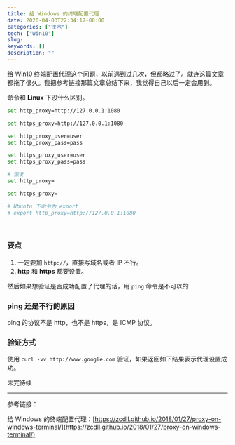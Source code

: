 ```yaml
---
title: 给 Windows 的终端配置代理
date: 2020-04-03T22:34:17+08:00
categories: ["技术"]
tech: ["Win10"]
slug: 
keywords: []
description: ""
---
```


给 Win10 终端配置代理这个问题，以前遇到过几次，但都略过了。就连这篇文章都拖了很久。我把参考链接那篇文章总结下来，我觉得自己以后一定会用到。

命令和 **Linux** 下没什么区别。

```bash
set http_proxy=http://127.0.0.1:1080

set https_proxy=http://127.0.0.1:1080

set http_proxy_user=user
set http_proxy_pass=pass

set https_proxy_user=user
set https_proxy_pass=pass

# 恢复
set http_proxy=

set https_proxy=

# Ubuntu 下命令为 export
# export http_proxy=http://127.0.0.1:1080
```

</br>

### 要点

1. 一定要加 `http://`，直接写域名或者 IP 不行。
2. **http** 和 **https** 都要设置。

然后如果想验证是否成功配置了代理的话，用 `ping` 命令是不可以的

### ping 还是不行的原因

ping 的协议不是 http，也不是 https，是 ICMP 协议。

### 验证方式

使用 `curl -vv http://www.google.com` 验证，如果返回如下结果表示代理设置成功。

未完待续

---

参考链接：

给 Windows 的终端配置代理：[https://zcdll.github.io/2018/01/27/proxy-on-windows-terminal/](https://zcdll.github.io/2018/01/27/proxy-on-windows-terminal/)